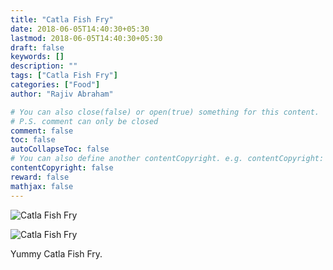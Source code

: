 ```yaml
---
title: "Catla Fish Fry"
date: 2018-06-05T14:40:30+05:30
lastmod: 2018-06-05T14:40:30+05:30
draft: false
keywords: []
description: ""
tags: ["Catla Fish Fry"]
categories: ["Food"]
author: "Rajiv Abraham"

# You can also close(false) or open(true) something for this content.
# P.S. comment can only be closed
comment: false
toc: false
autoCollapseToc: false
# You can also define another contentCopyright. e.g. contentCopyright: "This is another copyright."
contentCopyright: false
reward: false
mathjax: false
---
```


![Catla Fish Fry](https://res.cloudinary.com/abraham/image/upload/v1528458004/IMG_20180605_134119.jpg "Catla Fish Fry")

![Catla Fish Fry](https://res.cloudinary.com/abraham/image/upload/v1528458004/IMG_20180605_134310.jpg "Catla Fish Fry")

Yummy Catla Fish Fry.